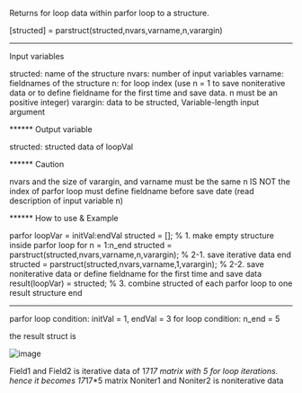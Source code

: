 Returns for loop data within parfor loop to a structure.

[structed] = parstruct(structed,nvars,varname,n,varargin)

-----
Input variables

structed: name of the structure
nvars: number of input variables
varname: fieldnames of the structure
n: for loop index (use n = 1 to save noniterative data or to define fieldname for the first time and save data. n must be an positive integer)
varargin: data to be structed, Variable-length input argument


****** Output variable

structed: structed data of loopVal


****** Caution

nvars and the size of varargin, and varname must be the same
n IS NOT the index of parfor loop
must define fieldname before save date (read description of input variable n)


****** How to use & Example

parfor loopVar = initVal:endVal
    structed = [];                                                % 1. make empty structure inside parfor loop
    for n = 1:n_end
        structed = parstruct(structed,nvars,varname,n,varargin);  % 2-1. save iterative data
    end
    structed = parstruct(structed,nvars,varname,1,varargin);      % 2-2. save noniterative data or define fieldname for the first time and save data
    result(loopVar) = structed;                                   % 3. combine structed of each parfor loop to one result structure
end

-----------------------------------------------------------------
parfor loop condition: initVal = 1, endVal = 3
for loop condition: n_end = 5

the result struct is 

![image](https://user-images.githubusercontent.com/106311219/175456626-dc1a1b8f-a1a4-4fd3-9b22-6593109f17d0.png)

Field1 and Field2 is iterative data of 17*17 matrix with 5 for loop iterations. hence it becomes 17*17*5 matrix
Noniter1 and Noniter2 is noniterative data
